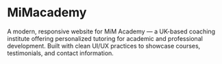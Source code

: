 # MiMacademy
A modern, responsive website for MiM Academy — a UK-based coaching institute offering personalized tutoring for academic and professional development. Built with clean UI/UX practices to showcase courses, testimonials, and contact information.
